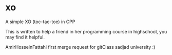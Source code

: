 # xo
A simple XO (toc-tac-toe) in CPP

This is written to help a friend in her programming course in highschool, you may find it helpful.

AmirHosseinFattahi first merge request for gitClass sadjad university :)
